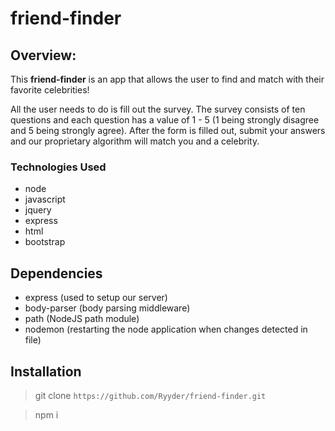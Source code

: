 # friend-finder

## Overview:

This **friend-finder** is an app that allows the user to find and match with their favorite celebrities!

All the user needs to do is fill out the survey. The survey consists of ten questions and each question has a value of 1 - 5 (1 being strongly disagree and 5 being strongly agree). After the form is filled out, submit your answers and our proprietary algorithm will match you and a celebrity.

### Technologies Used

- node
- javascript
- jquery
- express
- html
- bootstrap

## Dependencies

- express (used to setup our server)
- body-parser (body parsing middleware)
- path (NodeJS path module)
- nodemon (restarting the node application when changes detected in file)

## Installation

> git clone `https://github.com/Ryyder/friend-finder.git`

> npm i

